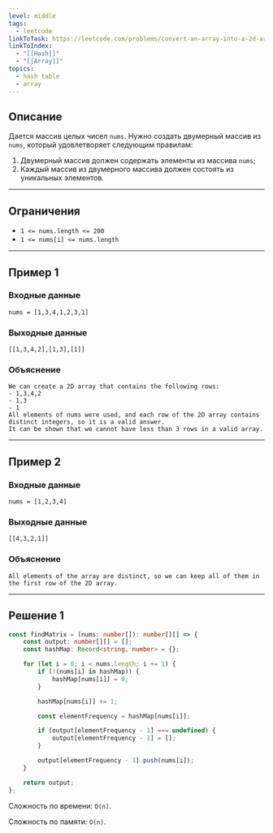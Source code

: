 ```yaml
---
level: middle
tags:
  - leetcode
linkToTask: https://leetcode.com/problems/convert-an-array-into-a-2d-array-with-conditions/
linkToIndex:
  - "[[Hash]]"
  - "[[Array]]"
topics:
  - hash table
  - array
---
```

## Описание

Дается массив целых чисел `nums`. Нужно создать двумерный массив из `nums`, который удовлетворяет следующим правилам:
1. Двумерный массив должен содержать элементы из массива `nums`;
2. Каждый массив из двумерного массива должен состоять из уникальных элементов.

---
## Ограничения

- `1 <= nums.length <= 200`
- `1 <= nums[i] <= nums.length`

---
## Пример 1

### Входные данные

```
nums = [1,3,4,1,2,3,1]
```
### Выходные данные

```
[[1,3,4,2],[1,3],[1]]
```
### Объяснение

```
We can create a 2D array that contains the following rows:
- 1,3,4,2
- 1,3
- 1
All elements of nums were used, and each row of the 2D array contains distinct integers, so it is a valid answer.
It can be shown that we cannot have less than 3 rows in a valid array.
```

---
## Пример 2

### Входные данные

```
nums = [1,2,3,4]
```
### Выходные данные

```
[[4,3,2,1]]
```
### Объяснение

```
All elements of the array are distinct, so we can keep all of them in the first row of the 2D array.
```

---


## Решение 1

```typescript
const findMatrix = (nums: number[]): number[][] => {
	const output: number[][] = [];
	const hashMap: Record<string, number> = {};

	for (let i = 0; i < nums.length; i += 1) {
		if (!(nums[i] in hashMap)) {
			hashMap[nums[i]] = 0;
		}

		hashMap[nums[i]] += 1;

		const elementFrequency = hashMap[nums[i]];

		if (output[elementFrequency - 1] === undefined) {
			output[elementFrequency - 1] = [];
		}

		output[elementFrequency - 1].push(nums[i]);
	}

	return output;
};
```

Сложность по времени: `O(n)`.

Сложность по памяти: `O(n)`.